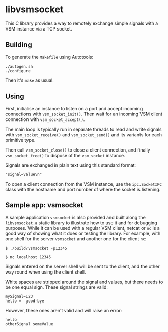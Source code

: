 # libvsmsocket

This C library provides a way to remotely exchange simple signals with a VSM
instance via a TCP socket.

## Building

To generate the `Makefile` using Autotools:

```
./autogen.sh
./configure
```

Then it's `make` as usual.

## Using

First, initialise an instance to listen on a port and accept incoming
connections with `vsm_socket_init()`.  Then wait for an incoming VSM client
connection with `vsm_socket_accept()`.

The main loop is typically run in separate threads to read and write signals
with `vsm_socket_receive()` and `vsm_socket_send()` and its variants for each
primitive type.

Then call `vsm_socket_close()` to close a client connection, and finally
`vsm_socket_free()` to dispose of the `vsm_socket` instance.

Signals are exchanged in plain text using this standard format:

```
"signal=value\n"
```

To open a client connection from the VSM instance, use the `ipc.SocketIPC`
class with the hostname and port number of where the socket is listening.

## Sample app: vsmsocket

A sample application `vsmsocket` is also provided and built along the
`libvsmsocket.a` static library to illustrate how to use it and for debugging
purposes.  While it can be used with a regular VSM client, netcat or `nc` is a
good way of showing what it does or testing the library.  For example, with one
shell for the server `vsmsocket` and another one for the client `nc`:

```
$ ./build/vsmsocket -p12345
```

```
$ nc localhost 12345
```

Signals entered on the server shell will be sent to the client, and the other
way round when using the client shell.

White spaces are stripped around the signal and values, but there needs to be
one equal sign.  These signal strings are valid:

```
mySignal=123
hello =  good-bye
```

However, these ones aren't valid and will raise an error:

```
hello
otherSignal someValue
```

